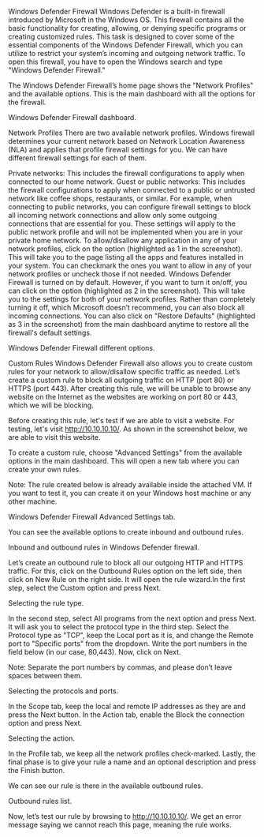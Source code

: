 Windows Defender Firewall
Windows Defender is a built-in firewall introduced by Microsoft in the Windows OS. This firewall contains all the basic functionality for creating, allowing, or denying specific programs or creating customized rules. This task is designed to cover some of the essential components of the Windows Defender Firewall, which you can utilize to restrict your system’s incoming and outgoing network traffic. To open this firewall, you have to open the Windows search and type "Windows Defender Firewall."

The Windows Defender Firewall’s home page shows the "Network Profiles" and the available options. This is the main dashboard with all the options for the firewall.

Windows Defender Firewall dashboard.

Network Profiles
There are two available network profiles. Windows firewall determines your current network based on Network Location Awareness (NLA) and applies that profile firewall settings for you. We can have different firewall settings for each of them.

Private networks: This includes the firewall configurations to apply when connected to our home network.
Guest or public networks: This includes the firewall configurations to apply when connected to a public or untrusted network like coffee shops, restaurants, or similar. For example, when connecting to public networks, you can configure firewall settings to block all incoming network connections and allow only some outgoing connections that are essential for you. These settings will apply to the public network profile and will not be implemented when you are in your private home network.
To allow/disallow any application in any of your network profiles, click on the option (highlighted as 1 in the screenshot). This will take you to the page listing all the apps and features installed in your system. You can checkmark the ones you want to allow in any of your network profiles or uncheck those if not needed. Windows Defender Firewall is turned on by default. However, if you want to turn it on/off, you can click on the option (highlighted as 2 in the screenshot). This will take you to the settings for both of your network profiles. Rather than completely turning it off, which Microsoft doesn’t recommend, you can also block all incoming connections. You can also click on "Restore Defaults" (highlighted as 3 in the screenshot) from the main dashboard anytime to restore all the firewall's default settings.

Windows Defender Firewall different options.

Custom Rules
Windows Defender Firewall also allows you to create custom rules for your network to allow/disallow specific traffic as needed. Let’s create a custom rule to block all outgoing traffic on HTTP (port 80) or HTTPS (port 443). After creating this rule, we will be unable to browse any website on the Internet as the websites are working on port 80 or 443, which we will be blocking.

Before creating this rule, let's test if we are able to visit a website. For testing, let's visit http://10.10.10.10/. As shown in the screenshot below, we are able to visit this website.



To create a custom rule, choose "Advanced Settings" from the available options in the main dashboard. This will open a new tab where you can create your own rules.

Note: The rule created below is already available inside the attached VM. If you want to test it, you can create it on your Windows host machine or any other machine.

Windows Defender Firewall Advanced Settings tab.

You can see the available options to create inbound and outbound rules.

Inbound and outbound rules in Windows Defender firewall.

Let’s create an outbound rule to block all our outgoing HTTP and HTTPS traffic. For this, click on the Outbound Rules option on the left side, then click on New Rule on the right side. It will open the rule wizard.In the first step, select the Custom option and press Next.

Selecting the rule type.

In the second step, select All programs from the next option and press Next. It will ask you to select the protocol type in the third step. Select the Protocol type as "TCP", keep the Local port as it is, and change the Remote port to "Specific ports" from the dropdown. Write the port numbers in the field below (in our case, 80,443). Now, click on Next.

Note: Separate the port numbers by commas, and please don’t leave spaces between them.

Selecting the protocols and ports.

In the Scope tab, keep the local and remote IP addresses as they are and press the Next button. In the Action tab, enable the Block the connection option and press Next.

Selecting the action.

In the Profile tab, we keep all the network profiles check-marked. Lastly, the final phase is to give your rule a name and an optional description and press the Finish button.

We can see our rule is there in the available outbound rules.

Outbound rules list.

Now, let’s test our rule by browsing to http://10.10.10.10/. We get an error message saying we cannot reach this page, meaning the rule works.


